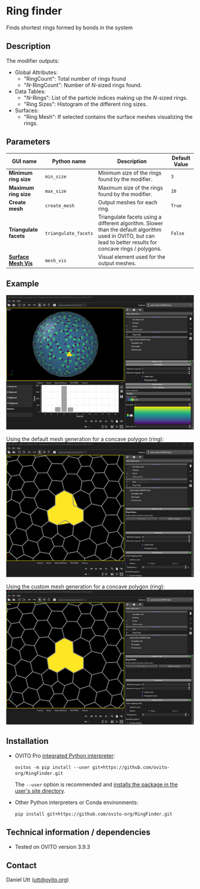 # Ring finder
Finds shortest rings formed by bonds in the system

## Description
The modifier outputs:
  - Global Attributes:
    - "RingCount": Total number of rings found
    - "*N*-RingCount": Number of *N*-sized rings found.
  - Data Tables:
    - "*N*-Rings": List of the particle indices making up the *N*-sized rings.
    - "Ring Sizes": Histogram of the different ring sizes.
  - Surfaces: 
    - "Ring Mesh": If selected contains the surface meshes visualizing the rings.

## Parameters 

| GUI name                                                                                                                                | Python name          | Description                                                                                                                                                   | Default Value |
|-----------------------------------------------------------------------------------------------------------------------------------------|----------------------|---------------------------------------------------------------------------------------------------------------------------------------------------------------|---------------|
| **Minimum ring size**                                                                                                                   | `min_size`           | Minimum size of the rings found by the modifier.                                                                                                              | `3`           |
| **Maximum ring size**                                                                                                                   | `max_size`           | Maximum size of the rings found by the modifier.                                                                                                              | `10`          |
| **Create mesh**                                                                                                                         | `create_mesh`        | Output meshes for each ring.                                                                                                                                  | `True`        |
| **Triangulate facets**                                                                                                                  | `triangulate_facets` | Triangulate facets using a different algorithm. Slower than the default algorithm used in OVITO, but can lead to better results for concave rings / polygons. | `False`       |
| **[Surface Mesh Vis](https://www.ovito.org/manual/reference/pipelines/visual_elements/surface_mesh.html#visual-elements-surface-mesh)** | `mesh_vis`           | Visual element used for the output meshes.                                                                                                                    |               |

## Example

![Example 01](examples/example_01.png)

Using the default mesh generation for a concave polygon (ring):
![Example 01](examples/example_02.png)

Using the custom mesh generation for a concave polygon (ring):
![Example 01](examples/example_03.png)

## Installation
- OVITO Pro [integrated Python interpreter](https://docs.ovito.org/python/introduction/installation.html#ovito-pro-integrated-interpreter):
  ```
  ovitos -m pip install --user git+https://github.com/ovito-org/RingFinder.git
  ``` 
  The `--user` option is recommended and [installs the package in the user's site directory](https://pip.pypa.io/en/stable/user_guide/#user-installs).

- Other Python interpreters or Conda environments:
  ```
  pip install git+https://github.com/ovito-org/RingFinder.git
  ```

## Technical information / dependencies
- Tested on OVITO version 3.9.3

## Contact
Daniel Utt (utt@ovito.org)
